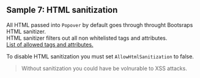 ## Sample 7: HTML sanitization

All HTML passed into `Popover` by default goes through throught Bootsraps HTML sanitizer.  
HTML sanitizer filters out all non whitelisted tags and attributes.  
[List of allowed tags and attributes.](https://getbootstrap.com/docs/4.3/getting-started/javascript/#sanitizer)  

To disable HTML sanitization you must set `AllowHtmlSanitization` to false.

>Without sanitization you could have be volnurable to XSS attacks.